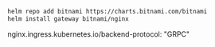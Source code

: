 ```bash
helm repo add bitnami https://charts.bitnami.com/bitnami
helm install gateway bitnami/nginx
```

nginx.ingress.kubernetes.io/backend-protocol: "GRPC"
